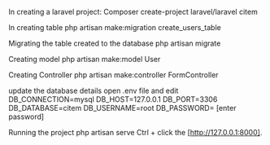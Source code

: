In creating a laravel project:
  Composer create-project laravel/laravel citem

In creating table
  php artisan make:migration create_users_table

Migrating the table created to the database
  php artisan migrate

Creating model
  php artisan make:model User

Creating Controller
  php artisan make:controller FormController

update the database details
  open .env file and edit 
  DB_CONNECTION=mysql
  DB_HOST=127.0.0.1
  DB_PORT=3306
  DB_DATABASE=citem
  DB_USERNAME=root
  DB_PASSWORD= [enter password]

Running the project
  php artisan serve
  Ctrl + click the  [http://127.0.0.1:8000].
